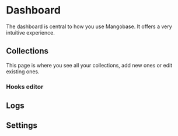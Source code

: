 # Dashboard

The dashboard is central to how you use Mangobase. It offers a very intuitive experience.

## Collections

This page is where you see all your collections, add new ones or edit existing ones.

### Hooks editor

## Logs

## Settings